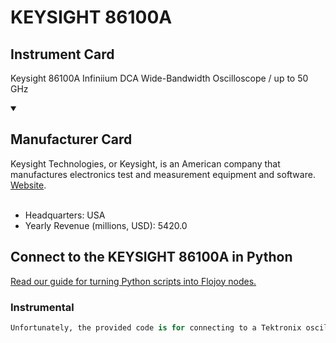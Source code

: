 
# KEYSIGHT 86100A

## Instrument Card

Keysight 86100A
Infiniium DCA Wide-Bandwidth Oscilloscope / up to 50 GHz

<details open>
<summary><h2>Manufacturer Card</h2></summary>
Keysight Technologies, or Keysight, is an American company that manufactures electronics test and measurement equipment and software. <a href=https://www.keysight.com/us/en/home.html>Website</a>.
<br></br>
<ul>
  <li>Headquarters: USA</li>
  <li>Yearly Revenue (millions, USD): 5420.0</li>
</ul>
</details>

## Connect to the KEYSIGHT 86100A in Python

[Read our guide for turning Python scripts into Flojoy nodes.](https://docs.flojoy.ai/custom-nodes/creating-custom-node/)


### Instrumental

```python
Unfortunately, the provided code is for connecting to a Tektronix oscilloscope, not a KEYSIGHT 86100A oscilloscope. Therefore, it cannot be used to connect to the KEYSIGHT oscilloscope.
```


